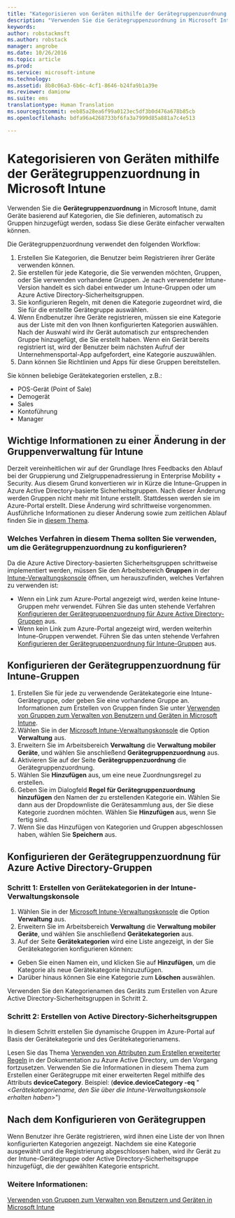 ```yaml
---
title: "Kategorisieren von Geräten mithilfe der Gerätegruppenzuordnung in Microsoft Intune | Microsoft Intune"
description: "Verwenden Sie die Gerätegruppenzuordnung in Microsoft Intune, um Geräte in von Ihnen definierte Kategorien zu gruppieren, damit Sie diese Geräte einfacher verwalten können."
keywords: 
author: robstackmsft
ms.author: robstack
manager: angrobe
ms.date: 10/26/2016
ms.topic: article
ms.prod: 
ms.service: microsoft-intune
ms.technology: 
ms.assetid: 8b8c06a3-6b6c-4cf1-8646-b24fa9b1a39e
ms.reviewer: damionw
ms.suite: ems
translationtype: Human Translation
ms.sourcegitcommit: eeb85a28ea6f99a0123ec5df3b0d476a678b85cb
ms.openlocfilehash: bdfa96a4268733bf6fa3a7999d85a881a7c4e513

---
```


# Kategorisieren von Geräten mithilfe der Gerätegruppenzuordnung in Microsoft Intune
Verwenden Sie die **Gerätegruppenzuordnung** in Microsoft Intune, damit Geräte basierend auf Kategorien, die Sie definieren, automatisch zu Gruppen hinzugefügt werden, sodass Sie diese Geräte einfacher verwalten können. 

Die Gerätegruppenzuordnung verwendet den folgenden Workflow:
1. Erstellen Sie Kategorien, die Benutzer beim Registrieren ihrer Geräte verwenden können.
2. Sie erstellen für jede Kategorie, die Sie verwenden möchten, Gruppen, oder Sie verwenden vorhandene Gruppen. Je nach verwendeter Intune-Version handelt es sich dabei entweder um Intune-Gruppen oder um Azure Active Directory-Sicherheitsgruppen.
2. Sie konfigurieren Regeln, mit denen die Kategorie zugeordnet wird, die Sie für die erstellte Gerätegruppe auswählen.
3. Wenn Endbenutzer ihre Geräte registrieren, müssen sie eine Kategorie aus der Liste mit den von Ihnen konfigurierten Kategorien auswählen. Nach der Auswahl wird ihr Gerät automatisch zur entsprechenden Gruppe hinzugefügt, die Sie erstellt haben. Wenn ein Gerät bereits registriert ist, wird der Benutzer beim nächsten Aufruf der Unternehmensportal-App aufgefordert, eine Kategorie auszuwählen.
4. Dann können Sie Richtlinien und Apps für diese Gruppen bereitstellen.

Sie können beliebige Gerätekategorien erstellen, z.B.:
* POS-Gerät (Point of Sale)
* Demogerät
* Sales
* Kontoführung
* Manager

## Wichtige Informationen zu einer Änderung in der Gruppenverwaltung für Intune

Derzeit vereinheitlichen wir auf der Grundlage Ihres Feedbacks den Ablauf bei der Gruppierung und Zielgruppenadressierung in Enterprise Mobility + Security. Aus diesem Grund konvertieren wir in Kürze die Intune-Gruppen in Azure Active Directory-basierte Sicherheitsgruppen. Nach dieser Änderung werden Gruppen nicht mehr mit Intune erstellt. Stattdessen werden sie im Azure-Portal erstellt. Diese Änderung wird schrittweise vorgenommen. Ausführliche Informationen zu dieser Änderung sowie zum zeitlichen Ablauf finden Sie in [diesem Thema](use-groups-to-manage-users-and-devices-with-microsoft-intune.md).

### Welches Verfahren in diesem Thema sollten Sie verwenden, um die Gerätegruppenzuordnung zu konfigurieren?

Da die Azure Active Directory-basierten Sicherheitsgruppen schrittweise implementiert werden, müssen Sie den Arbeitsbereich **Gruppen** in der [Intune-Verwaltungskonsole](https://manage.microsoft.com) öffnen, um herauszufinden, welches Verfahren zu verwenden ist:

-  Wenn ein Link zum Azure-Portal angezeigt wird, werden keine Intune-Gruppen mehr verwendet. Führen Sie das unten stehende Verfahren [Konfigurieren der Gerätegruppenzuordnung für Azure Active Directory-Gruppen](/intune/deploy-use/categorize-devices-with-device-group-mapping-in-microsoft-intune#how-to-configure-device-group-mapping-for-azure-active-directory-groups) aus.
-  Wenn kein Link zum Azure-Portal angezeigt wird, werden weiterhin Intune-Gruppen verwendet. Führen Sie das unten stehende Verfahren [Konfigurieren der Gerätegruppenzuordnung für Intune-Gruppen](/intune/deploy-use/categorize-devices-with-device-group-mapping-in-microsoft-intune#how-to-configure-device-group-mapping-for-intune-groups) aus.

## Konfigurieren der Gerätegruppenzuordnung für Intune-Gruppen
1. Erstellen Sie für jede zu verwendende Gerätekategorie eine Intune-Gerätegruppe, oder geben Sie eine vorhandene Gruppe an. Informationen zum Erstellen von Gruppen finden Sie unter [Verwenden von Gruppen zum Verwalten von Benutzern und Geräten in Microsoft Intune](use-groups-to-manage-users-and-devices-with-microsoft-intune.md).
2. Wählen Sie in der [Microsoft Intune-Verwaltungskonsole](https://manage.microsoft.com) die Option **Verwaltung** aus.
3. Erweitern Sie im Arbeitsbereich **Verwaltung** die **Verwaltung mobiler Geräte**, und wählen Sie anschließend **Gerätegruppenzuordnung** aus.
4. Aktivieren Sie auf der Seite **Gerätegruppenzuordnung** die Gerätegruppenzuordnung.
5. Wählen Sie **Hinzufügen** aus, um eine neue Zuordnungsregel zu erstellen.
6. Geben Sie im Dialogfeld **Regel für Gerätegruppenzuordnung hinzufügen** den Namen der zu erstellenden Kategorie ein. Wählen Sie dann aus der Dropdownliste die Gerätesammlung aus, der Sie diese Kategorie zuordnen möchten. Wählen Sie **Hinzufügen** aus, wenn Sie fertig sind.
7. Wenn Sie das Hinzufügen von Kategorien und Gruppen abgeschlossen haben, wählen Sie **Speichern** aus.



## Konfigurieren der Gerätegruppenzuordnung für Azure Active Directory-Gruppen

### Schritt 1: Erstellen von Gerätekategorien in der Intune-Verwaltungskonsole
1. Wählen Sie in der [Microsoft Intune-Verwaltungskonsole](https://manage.microsoft.com) die Option **Verwaltung** aus.
3. Erweitern Sie im Arbeitsbereich **Verwaltung** die **Verwaltung mobiler Geräte**, und wählen Sie anschließend **Gerätekategorien** aus.
4. Auf der Seite **Gerätekategorien** wird eine Liste angezeigt, in der Sie Gerätekategorien konfigurieren können: 
- Geben Sie einen Namen ein, und klicken Sie auf **Hinzufügen**, um die Kategorie als neue Gerätekategorie hinzuzufügen.
- Darüber hinaus können Sie eine Kategorie zum **Löschen** auswählen.

Verwenden Sie den Kategorienamen des Geräts zum Erstellen von Azure Active Directory-Sicherheitsgruppen in Schritt 2.

### Schritt 2: Erstellen von Active Directory-Sicherheitsgruppen

In diesem Schritt erstellen Sie dynamische Gruppen im Azure-Portal auf Basis der Gerätekategorie und des Gerätekategorienamens.

Lesen Sie das Thema [Verwenden von Attributen zum Erstellen erweiterter Regeln](https://azure.microsoft.com/en-us/documentation/articles/active-directory-accessmanagement-groups-with-advanced-rules/#using-attributes-to-create-rules-for-device-objects) in der Dokumentation zu Azure Active Directory, um den Vorgang fortzusetzen.
Verwenden Sie die Informationen in diesem Thema zum Erstellen einer Gerätegruppe mit einer erweiterten Regel mithilfe des Attributs **deviceCategory**.
Beispiel: (**device.deviceCategory -eq** "<*Gerätekategoriename, den Sie über die Intune-Verwaltungskonsole erhalten haben*>")


## Nach dem Konfigurieren von Gerätegruppen

Wenn Benutzer ihre Geräte registrieren, wird ihnen eine Liste der von Ihnen konfigurierten Kategorien angezeigt. Nachdem sie eine Kategorie ausgewählt und die Registrierung abgeschlossen haben, wird ihr Gerät zu der Intune-Gerätegruppe oder Active Directory-Sicherheitsgruppe hinzugefügt, die der gewählten Kategorie entspricht.

### Weitere Informationen:
[Verwenden von Gruppen zum Verwalten von Benutzern und Geräten in Microsoft Intune](use-groups-to-manage-users-and-devices-with-microsoft-intune.md)



<!--HONumber=Oct16_HO4-->


